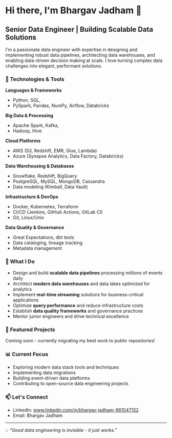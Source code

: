 # Hi there, I'm Bhargav Jadham 👋

## Senior Data Engineer | Building Scalable Data Solutions

I'm a passionate data engineer with expertise in designing and implementing robust data pipelines, architecting data warehouses, and enabling data-driven decision making at scale. I love turning complex data challenges into elegant, performant solutions.

### 🔧 Technologies & Tools

**Languages & Frameworks**
- Python, SQL,
- PySpark, Pandas, NumPy, Airflow, Databricks

**Big Data & Processing**
- Apache Spark, Kafka,
- Hadoop, Hive

**Cloud Platforms**
- AWS (S3, Redshift, EMR, Glue, Lambda)
- Azure (Synapse Analytics, Data Factory, Databricks)

**Data Warehousing & Databases**
- Snowflake, Redshift, BigQuery
- PostgreSQL, MySQL, MongoDB, Cassandra
- Data modeling (Kimball, Data Vault)

**Infrastructure & DevOps**
- Docker, Kubernetes, Terraform
- CI/CD (Jenkins, GitHub Actions, GitLab CI)
- Git, Linux/Unix

**Data Quality & Governance**
- Great Expectations, dbt tests
- Data cataloging, lineage tracking
- Metadata management

### 💼 What I Do

- Design and build **scalable data pipelines** processing millions of events daily
- Architect **modern data warehouses** and data lakes optimized for analytics
- Implement **real-time streaming** solutions for business-critical applications
- Optimize **query performance** and reduce infrastructure costs
- Establish **data quality frameworks** and governance practices
- Mentor junior engineers and drive technical excellence

### 🚀 Featured Projects

Coming soon - currently migrating my best work to public repositories!

### 📊 Current Focus

- Exploring modern data stack tools and techniques
- Implementing data migrations
- Building event-driven data platforms
- Contributing to open-source data engineering projects

### 📫 Let's Connect

- LinkedIn: www.linkedin.com/in/bhargav-jadham-961047132 
- Email: Bhargav Jadham

---

💡 *"Good data engineering is invisible - it just works."*
